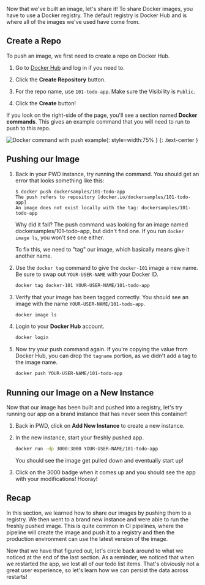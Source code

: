 
Now that we've built an image, let's share it! To share Docker images, you have to use a Docker
registry. The default registry is Docker Hub and is where all of the images we've used have come from.

## Create a Repo

To push an image, we first need to create a repo on Docker Hub.

1. Go to [Docker Hub](https://hub.docker.com) and log in if you need to.

1. Click the **Create Repository** button.

1. For the repo name, use `101-todo-app`. Make sure the Visibility is `Public`.

1. Click the **Create** button!

If you look on the right-side of the page, you'll see a section named **Docker commands**. This gives
an example command that you will need to run to push to this repo.

![Docker command with push example](push-command.png){: style=width:75% }
{: .text-center }


## Pushing our Image

1. Back in your PWD instance, try running the command. You should get an error that looks something 
like this:

    ```plaintext
    $ docker push dockersamples/101-todo-app
    The push refers to repository [docker.io/dockersamples/101-todo-app]
    An image does not exist locally with the tag: dockersamples/101-todo-app
    ```

    Why did it fail? The push command was looking for an image named dockersamples/101-todo-app, but
    didn't find one. If you run `docker image ls`, you won't see one either.

    To fix this, we need to "tag" our image, which basically means give it another name.

1. Use the `docker tag` command to give the `docker-101` image a new name. Be sure to swap out
   `YOUR-USER-NAME` with your Docker ID.

    ```bash
    docker tag docker-101 YOUR-USER-NAME/101-todo-app
    ```

1. Verify that your image has been tagged correctly. You should see an image with the name `YOUR-USER-NAME/101-todo-app`.

    ```bash
    docker image ls
    ```

1. Login to your **Docker Hub** account.

    ```bash
    docker login
    ```

1. Now try your push command again. If you're copying the value from Docker Hub, you can drop the 
   `tagname` portion, as we didn't add a tag to the image name.

    ```bash
    docker push YOUR-USER-NAME/101-todo-app
    ```


## Running our Image on a New Instance

Now that our image has been built and pushed into a registry, let's try running our app on a brand
instance that has never seen this container!

1. Back in PWD, click on **Add New Instance** to create a new instance.

1. In the new instance, start your freshly pushed app.

    ```bash
    docker run -dp 3000:3000 YOUR-USER-NAME/101-todo-app
    ```

    You should see the image get pulled down and eventually start up!

1. Click on the 3000 badge when it comes up and you should see the app with your modifications! Hooray!


## Recap

In this section, we learned how to share our images by pushing them to a registry. We then went to a
brand new instance and were able to run the freshly pushed image. This is quite common in CI pipelines,
where the pipeline will create the image and push it to a registry and then the production environment
can use the latest version of the image.

Now that we have that figured out, let's circle back around to what we noticed at the end of the last
section. As a reminder, we noticed that when we restarted the app, we lost all of our todo list items.
That's obviously not a great user experience, so let's learn how we can persist the data across 
restarts!
